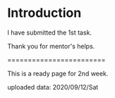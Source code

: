 # Introduction

I have submitted the 1st task. 

Thank you for mentor's helps.



========================

This is a ready page for 2nd week.

uploaded data: 2020/09/12/Sat
